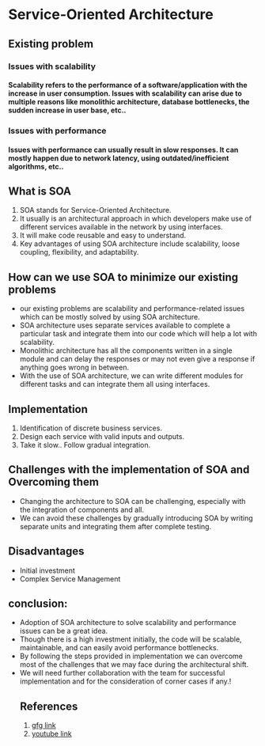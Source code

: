 # Service-Oriented Architecture
  ## Existing problem
  ### Issues with scalability
  #### Scalability refers to the performance of a software/application with the increase in user consumption. Issues with scalability can arise due to multiple reasons like monolithic architecture, database bottlenecks, the sudden increase in user base, etc.. 
  ### Issues with performance
  #### Issues with performance can usually result in slow responses. It can mostly happen due to network latency, using outdated/inefficient algorithms, etc..
  ## What is SOA
   1. SOA stands for Service-Oriented Architecture.
   2. It usually is an architectural approach in which developers make use of different services available in the network by using interfaces.
   3. It will make code reusable and easy to understand.
   4. Key advantages of using SOA architecture include scalability, loose coupling, flexibility, and adaptability. 
  ## How can we use SOA to minimize our existing problems
  * our existing problems are scalability and performance-related issues which can be mostly solved by using SOA architecture.
  * SOA architecture uses separate services available to complete a particular task and integrate them into our code which will help a lot with scalability.
  * Monolithic architecture has all the components written in a single module and can delay the responses or may not even give a response if anything goes wrong in between.
  * With the use of SOA architecture, we can write different modules for different tasks and can integrate them all using interfaces.
## Implementation
1. Identification of discrete business services.
2. Design each service with valid inputs and outputs.
3. Take it slow.. Follow gradual integration.
## Challenges with the implementation of SOA and Overcoming them
* Changing the architecture to SOA can be challenging, especially with the integration of components and all.
* We can avoid these challenges by gradually introducing SOA by writing separate units and integrating them after complete testing.
## Disadvantages
* Initial investment
* Complex Service Management
## conclusion:
* Adoption of SOA architecture to solve scalability and performance issues can be a great idea.
* Though there is a high investment initially, the code will be scalable, maintainable, and can easily avoid performance bottlenecks.
* By following the steps provided in implementation we can overcome most of the challenges that we may face during the architectural shift.
* We will need further collaboration with the team for successful implementation and for the consideration of corner cases if any.!
  ## References
  1. [gfg link](https://www.geeksforgeeks.org/service-oriented-architecture/)
  2. [youtube link](https://youtu.be/PA9RjHI463g?si=x4VlvwiiHyRtl7oN)
